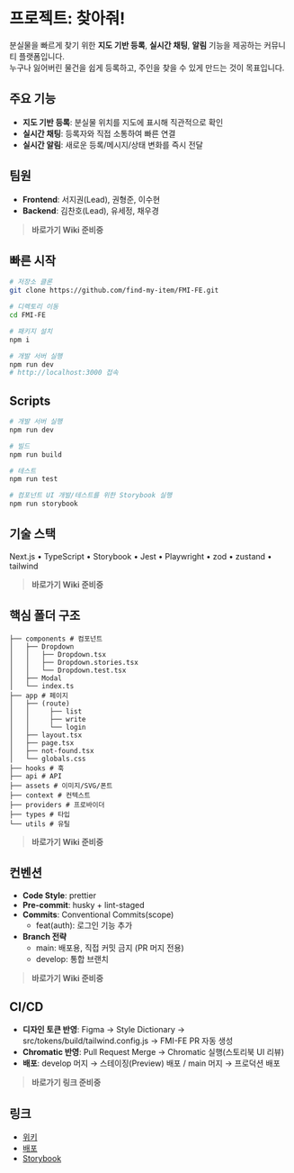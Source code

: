 # 프로젝트: 찾아줘!

분실물을 빠르게 찾기 위한 **지도 기반 등록**, **실시간 채팅**, **알림** 기능을 제공하는 커뮤니티 플랫폼입니다.  
누구나 잃어버린 물건을 쉽게 등록하고, 주인을 찾을 수 있게 만드는 것이 목표입니다.

## 주요 기능

- **지도 기반 등록**: 분실물 위치를 지도에 표시해 직관적으로 확인
- **실시간 채팅**: 등록자와 직접 소통하여 빠른 연결
- **실시간 알림**: 새로운 등록/메시지/상태 변화를 즉시 전달

## 팀원

- **Frontend**: 서지권(Lead), 권형준, 이수현
- **Backend**: 김찬호(Lead), 유세정, 채우경

> **바로가기 Wiki 준비중**

## 빠른 시작

```bash
# 저장소 클론
git clone https://github.com/find-my-item/FMI-FE.git

# 디렉토리 이동
cd FMI-FE

# 패키지 설치
npm i

# 개발 서버 실행
npm run dev
# http://localhost:3000 접속
```

## Scripts

```bash
# 개발 서버 실행
npm run dev

# 빌드
npm run build

# 테스트
npm run test

# 컴포넌트 UI 개발/테스트를 위한 Storybook 실행
npm run storybook
```

## 기술 스택

Next.js • TypeScript • Storybook • Jest • Playwright • zod • zustand • tailwind

> **바로가기 Wiki 준비중**

## 핵심 폴더 구조

```
├── components # 컴포넌트
│   ├── Dropdown
│   │   ├── Dropdown.tsx
│   │   ├── Dropdown.stories.tsx
│   │   └── Dropdown.test.tsx
│   ├── Modal
│   └── index.ts
├── app # 페이지
│   ├── (route)
│   │     ├── list
│   │     ├── write
│   │     └── login
│   ├── layout.tsx
│   ├── page.tsx
│   ├── not-found.tsx
│   └── globals.css
├── hooks # 훅
├── api # API
├── assets # 이미지/SVG/폰트
├── context # 컨텍스트
├── providers # 프로바이더
├── types # 타입
└── utils # 유틸
```

> **바로가기 Wiki 준비중**

## 컨벤션

- **Code Style**: prettier
- **Pre-commit**: husky + lint-staged
- **Commits**: Conventional Commits(scope)
  - feat(auth): 로그인 기능 추가
- **Branch 전략**
  - main: 배포용, 직접 커밋 금지 (PR 머지 전용)
  - develop: 통합 브랜치

> **바로가기 Wiki 준비중**

## CI/CD

- **디자인 토큰 반영**: Figma → Style Dictionary → src/tokens/build/tailwind.config.js → FMI-FE PR 자동 생성
- **Chromatic 반영**: Pull Request Merge → Chromatic 실행(스토리북 UI 리뷰)
- **배포**: develop 머지 → 스테이징(Preview) 배포 / main 머지 → 프로덕션 배포

> **바로가기 링크 준비중**

## 링크

- [위키](https://github.com/find-my-item/FMI-FE/wiki)
- [배포](https://fmi-fe.vercel.app/)
- [Storybook](https://68c99e09f6a97616c494116e-ulrtpjeevc.chromatic.com/?path=/docs/components-dropdown--docs)

